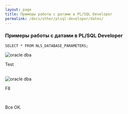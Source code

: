 ```yaml
---
layout: page
title: Примеры работы с датами в PL/SQL Developer
permalink: /docs/other/plsql-developer/dates/
---
```



### Примеры работы с датами в PL/SQL Developer



    SELECT * FROM NLS_DATABASE_PARAMETERS;


<img src="http://files.plsql.ru/plsql-developer/plsqldeveloper-dates-1.png" alt="oracle dba" border="0" />



<br/>

Test

<br/>

<img src="http://files.plsql.ru/plsql-developer/plsqldeveloper-dates-2.png" alt="oracle dba" border="0" />

<br/>

F8

<br/>

Все ОК.
